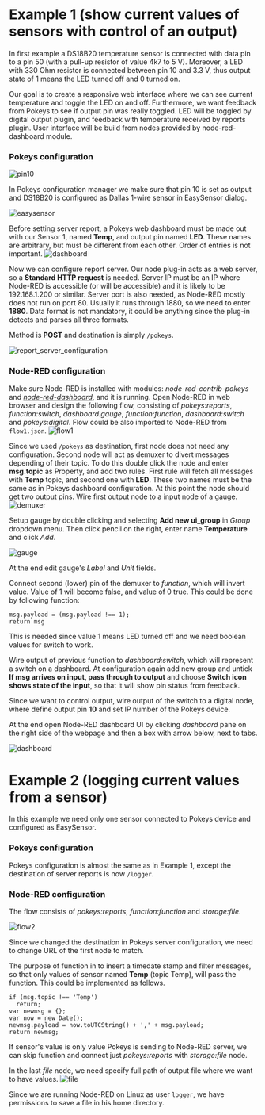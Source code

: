 # Example 1 (show current values of sensors with control of an output)

In first example a DS18B20 temperature sensor is connected with data pin to a pin 50 (with a pull-up resistor of value 4k7 to 5 V). Moreover, a LED with 330 Ohm resistor is connected between pin 10 and 3.3 V, thus output state of 1 means the LED turned off and 0 turned on.

Our goal is to create a responsive web interface where we can see current temperature and toggle the LED on and off. Furthermore, we want feedback from Pokeys to see if output pin was really toggled. LED will be toggled by digital output plugin, and feedback with temperature received by reports plugin. User interface will be build from nodes provided by node-red-dashboard module.

### Pokeys configuration

![pin10](pin10output.png "Pin 10 Output")

In Pokeys configuration manager we make sure that pin 10 is set as output and DS18B20 is configured as Dallas 1-wire sensor in EasySensor dialog.

![easysensor](easysensor.png "Sensor 1")

Before setting server report, a Pokeys web dashboard must be made out with our Sensor 1, named **Temp**, and output pin named **LED**. These names are arbitrary, but must be different from each other. Order of entries is not important.
![dashboard](dashboard_config.png "Dashboard")

Now we can configure report server. Our node plug-in acts as a web server, so a **Standard HTTP request** is needed. Server IP must be an IP where Node-RED is accessible (or will be accessible) and it is likely to be 192.168.1.200 or similar. Server port is also needed, as Node-RED mostly does not run on port 80. Usually it runs through 1880, so we need to enter **1880**. Data format is not mandatory, it could be anything since the plug-in detects and parses all three formats.

Method is **POST** and destination is simply `/pokeys`.

![report_server_configuration](report_server_configuration.png "Report server configuration")

### Node-RED configuration

Make sure Node-RED is installed with modules: *node-red-contrib-pokeys* and [*node-red-dashboard*](https://github.com/node-red/node-red-dashboard), and it is running. Open Node-RED in web browser and design the following flow, consisting of *pokeys:reports*, *function:switch*, *dashboard:gauge*, *function:function*, *dashboard:switch* and *pokeys:digital*. Flow could be also imported to Node-RED from `flow1.json`.
![flow1](flow1.png "Flow 1")

Since we used `/pokeys` as destination, first node does not need any configuration. Second node will act as demuxer to divert messages depending of their topic. To do this double click the node and enter **msg.topic** as Property, and add two rules. First rule will fetch all messages with **Temp** topic, and second one with **LED**. These two names must be the same as in Pokeys dashboard configuration. At this point the node should get two output pins. Wire first output node to a input node of a gauge.
![demuxer](demuxer.png "Demuxer")

Setup gauge by double clicking and selecting **Add new ui_group** in *Group* dropdown menu. Then click pencil on the right, enter name **Temperature** and click *Add*.

![gauge](gauge.png "Gauge")

At the end edit gauge's *Label* and *Unit* fields.

Connect second (lower) pin of the demuxer to *function*, which will invert value. Value of 1 will become false, and value of 0 true. This could be done by following function:
```
msg.payload = (msg.payload !== 1);
return msg
```
This is needed since value 1 means LED turned off and we need boolean values for switch to work.

Wire output of previous function to *dashboard:switch*, which will represent a switch on a dashboard. At configuration again add new group and untick **If msg arrives on input, pass through to output** and choose **Switch icon shows state of the input**, so that it will show pin status from feedback.

Since we want to control output, wire output of the switch to a digital node, where define output pin **10** and set IP number of the Pokeys device.

At the end open Node-RED dashboard UI by clicking *dashboard* pane on the right side of the webpage and then a box with arrow below, next to tabs.

![dashboard](dashboard.png "Dashboard")

# Example 2 (logging current values from a sensor)

In this example we need only one sensor connected to Pokeys device and configured as EasySensor.

### Pokeys configuration
Pokeys configuration is almost the same as in Example 1, except the destination of server reports is now `/logger`.

### Node-RED configuration
The flow consists of *pokeys:reports*, *function:function* and *storage:file*.

![flow2](logger-flow.png "Flow 2")

Since we changed the destination in Pokeys server configuration, we need to change URL of the first node to match.

The purpose of function in to insert a timedate stamp and filter messages, so that only values of sensor named **Temp** (topic Temp), will pass the function. This could be implemented as follows.
```
if (msg.topic !== 'Temp')
  return;
var newmsg = {};
var now = new Date();
newmsg.payload = now.toUTCString() + ',' + msg.payload;
return newmsg;
```
If sensor's value is only value Pokeys is sending to Node-RED server, we can skip function and connect just *pokeys:reports* with *storage:file* node.

In the last *file* node, we need specify full path of output file where we want to have values.
![file](file.png "File storage")

Since we are running Node-RED on Linux as user `logger`, we have permissions to save a file in his home directory.
